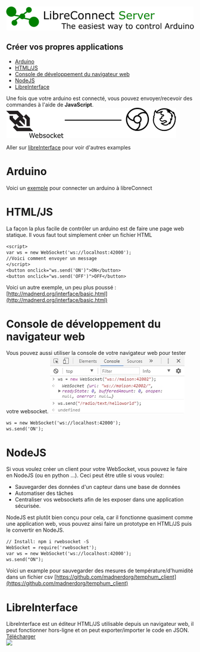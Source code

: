 [![LibreConnect Banner](https://github.com/madnerdorg/libreconnect/raw/master/doc/img/libreconnect_banner.png)](https://madnerdorg.github.io/libreconnect/readme_fr.html) 

Créer vos propres applications
--------------
<!-- TOC -->

- [Arduino](#arduino)
- [HTML/JS](#htmljs)
- [Console de développement du navigateur web](#console-de-développement-du-navigateur-web)
- [NodeJS](#nodejs)
- [LibreInterface](#libreinterface)

<!-- /TOC -->

Une fois que votre arduino est connecté, vous pouvez envoyer/recevoir des commandes à l'aide de **JavaScript**.         
![Websocket Browsers](../img/websocket_browsers.png)         

Aller sur [libreInterface](https://github.com/madnerdorg/libreinterface) pour voir d'autres examples

# Arduino
Voici un [exemple](https://github.com/madnerdorg/test/blob/master/test/test.ino) pour connecter un arduino à libreConnect

# HTML/JS
La façon la plus facile de contrôler un arduino est de faire une page web statique.
Il vous faut tout simplement créer un fichier HTML
```
<script>
var ws = new WebSocket('ws://localhost:42000');
//Voici comment envoyer un message
</script>
<button onclick="ws.send('ON')">ON</button>
<button onclick="ws.send('OFF')">OFF</button>
```
Voici un autre exemple, un peu plus poussé : [http://madnerd.org/interface/basic.html](http://madnerd.org/interface/basic.html)

# Console de développement du navigateur web
Vous pouvez aussi utiliser la console de votre navigateur web pour tester votre websocket.
![Chrome console](../img/chrome_console.jpg)
```
ws = new WebSocket('ws://localhost:42000');
ws.send('ON');
```

# NodeJS
Si vous voulez créer un client pour votre WebSocket, vous pouvez le faire en NodeJS (ou en python ...). Ceci peut être utile si vous voulez:
* Sauvegarder des données d'un capteur dans une base de données
* Automatiser des tâches
* Centraliser vos websockets afin de les exposer dans une application sécurisée.

NodeJS est plutôt bien conçu pour cela, car il fonctionne quasiment comme une application web, vous pouvez ainsi faire un prototype en HTML/JS puis le convertir en NodeJS.
 
```
// Install: npm i rwebsocket -S
WebSocket = require('rwebsocket');
var ws = new WebSocket('ws://localhost:42000');
ws.send("ON");
```

Voici un example pour sauvegarder des mesures de température/d'humidité dans un fichier csv   [https://github.com/madnerdorg/temphum_client](https://github.com/madnerdorg/temphum_client)


# LibreInterface
LibreInterface est un éditeur HTML/JS utilisable depuis un navigateur web, il peut fonctionner hors-ligne et on peut exporter/importer le code en JSON.    
[Télécharger](https://madnerdorg.github.io/libreinterface/)       
![](https://madnerdorg.github.io/libreinterface/doc/codeeditor.png)



